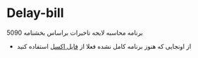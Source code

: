 # Delay-bill
برنامه محاسبه لایحه تاخیرات براساس بخشنامه 5090
* از اونجایی که هنوز برنامه کامل نشده فعلا از <a href="بررسی لایحه تاخیرات با تبصره ۳.xlsm">فایل اکسل</a>  استفاده کنید


